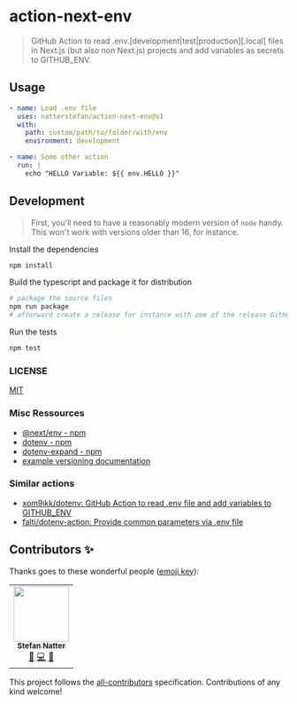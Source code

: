 # action-next-env

> GitHub Action to read .env.[development|test|production][.local] files in
> Next.js (but also non Next.js) projects and add variables as secrets to
> GITHUB_ENV.

## Usage

```yaml
- name: Load .env file
  uses: natterstefan/action-next-env@v1
  with:
    path: custom/path/to/folder/with/env
    environment: development

- name: Some other action
  run: |
    echo "HELLO Variable: ${{ env.HELLO }}"
```

## Development

> First, you'll need to have a reasonably modern version of `node` handy. This
> won't work with versions older than 16, for instance.

Install the dependencies

```bash
npm install
```

Build the typescript and package it for distribution

```bash
# package the source files
npm run package
# afterward create a release for instance with one of the release GitHub actions
```

Run the tests

```bash
npm test
```

### LICENSE

[MIT](LICENSE)

### Misc Ressources

- [@next/env - npm](https://www.npmjs.com/package/@next/env)
- [dotenv - npm](https://www.npmjs.com/package/dotenv)
- [dotenv-expand - npm](https://www.npmjs.com/package/dotenv-expand)
- [example versioning documentation](https://github.com/actions/toolkit/blob/master/docs/action-versioning.md)

### Similar actions

- [xom9ikk/dotenv: GitHub Action to read .env file and add variables to GITHUB_ENV](https://github.com/xom9ikk/dotenv)
- [falti/dotenv-action: Provide common parameters via .env file](https://github.com/falti/dotenv-action)

## Contributors ✨

Thanks goes to these wonderful people ([emoji key](https://allcontributors.org/docs/en/emoji-key)):

<!-- ALL-CONTRIBUTORS-LIST:START - Do not remove or modify this section -->
<!-- prettier-ignore-start -->
<!-- markdownlint-disable -->
<table>
  <tr>
    <td align="center"><a href="https://natterstefan.me/"><img src="https://avatars.githubusercontent.com/u/1043668?v=4?s=100" width="100px;" alt=""/><br /><sub><b>Stefan Natter</b></sub></a><br /><a href="#ideas-natterstefan" title="Ideas, Planning, & Feedback">🤔</a> <a href="https://github.com/natterstefan/action-next-env/commits?author=natterstefan" title="Code">💻</a> <a href="https://github.com/natterstefan/action-next-env/commits?author=natterstefan" title="Documentation">📖</a></td>
  </tr>
</table>

<!-- markdownlint-restore -->
<!-- prettier-ignore-end -->

<!-- ALL-CONTRIBUTORS-LIST:END -->

This project follows the [all-contributors](https://github.com/all-contributors/all-contributors) specification. Contributions of any kind welcome!
